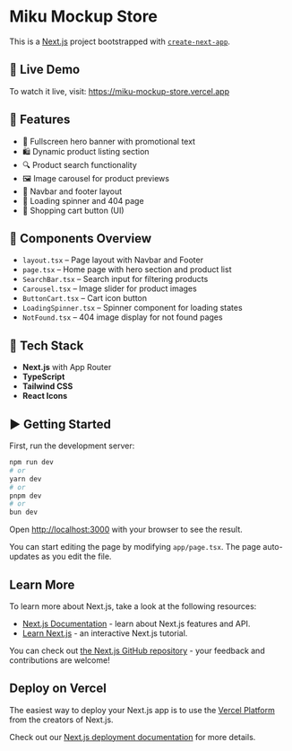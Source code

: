 # Miku Mockup Store

This is a [Next.js](https://nextjs.org) project bootstrapped with [`create-next-app`](https://nextjs.org/docs/app/api-reference/cli/create-next-app).

## 🔗 Live Demo
To watch it live, visit: https://miku-mockup-store.vercel.app

## 🚀 Features

- 🎨 Fullscreen hero banner with promotional text
- 🛍️ Dynamic product listing section
- 🔍 Product search functionality
- 🖼️ Image carousel for product previews
- 🧭 Navbar and footer layout
- 🔄 Loading spinner and 404 page
- 🛒 Shopping cart button (UI)

## 📂 Components Overview

- `layout.tsx` – Page layout with Navbar and Footer
- `page.tsx` – Home page with hero section and product list
- `SearchBar.tsx` – Search input for filtering products
- `Carousel.tsx` – Image slider for product images
- `ButtonCart.tsx` – Cart icon button
- `LoadingSpinner.tsx` – Spinner component for loading states
- `NotFound.tsx` – 404 image display for not found pages

## 🧰 Tech Stack

- **Next.js** with App Router
- **TypeScript**
- **Tailwind CSS**
- **React Icons**

## ▶️ Getting Started

First, run the development server:

```bash
npm run dev
# or
yarn dev
# or
pnpm dev
# or
bun dev
```

Open [http://localhost:3000](http://localhost:3000) with your browser to see the result.

You can start editing the page by modifying `app/page.tsx`. The page auto-updates as you edit the file.

## Learn More

To learn more about Next.js, take a look at the following resources:

- [Next.js Documentation](https://nextjs.org/docs) - learn about Next.js features and API.
- [Learn Next.js](https://nextjs.org/learn) - an interactive Next.js tutorial.

You can check out [the Next.js GitHub repository](https://github.com/vercel/next.js) - your feedback and contributions are welcome!

## Deploy on Vercel

The easiest way to deploy your Next.js app is to use the [Vercel Platform](https://vercel.com/new?utm_medium=default-template&filter=next.js&utm_source=create-next-app&utm_campaign=create-next-app-readme) from the creators of Next.js.

Check out our [Next.js deployment documentation](https://nextjs.org/docs/app/building-your-application/deploying) for more details.
